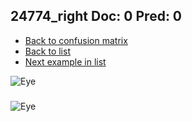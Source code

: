 ## 24774_right Doc: 0 Pred: 0
- [Back to confusion matrix](https://github.com/juliandewit/kaggle_retinopathy/blob/master/matrix.md)
- [Back to list](https://github.com/juliandewit/kaggle_retinopathy/blob/master/lists/00/list.md)
- [Next example in list](https://github.com/juliandewit/kaggle_retinopathy/blob/master/lists/00/24/24775_left.md)

![Eye](https://retinopaty.blob.core.windows.net/size1024/24774_right_0.jpeg)

### 

![Eye]()
